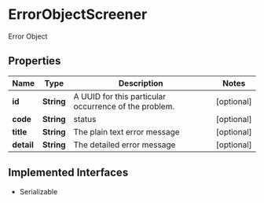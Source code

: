 

# ErrorObjectScreener

Error Object

## Properties

Name | Type | Description | Notes
------------ | ------------- | ------------- | -------------
**id** | **String** | A UUID for this particular occurrence of the problem. |  [optional]
**code** | **String** | status |  [optional]
**title** | **String** | The plain text error message |  [optional]
**detail** | **String** | The detailed error message |  [optional]


## Implemented Interfaces

* Serializable


